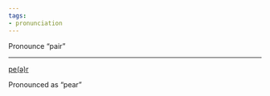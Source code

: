```yaml
---
tags:
- pronunciation
---
```


Pronounce “pair”

---

[pe(ə)r](https://translate.google.com/translate_tts?ie=UTF-8&q=pair&tl=en&total=1&idx=0&textlen=4&tk=219665.386251&client=webapp&prev=input)

Pronounced as “pear”
